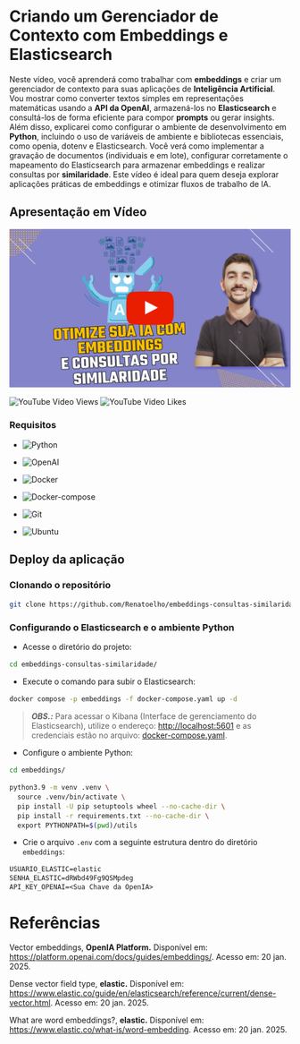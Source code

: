 # Criando um Gerenciador de Contexto com Embeddings e Elasticsearch

Neste vídeo, você aprenderá como trabalhar com **embeddings** e criar um gerenciador de contexto para suas aplicações de **Inteligência Artificial**. Vou mostrar como converter textos simples em representações matemáticas usando a **API da OpenAI**, armazená-los no **Elasticsearch** e consultá-los de forma eficiente para compor **prompts** ou gerar insights. Além disso, explicarei como configurar o ambiente de desenvolvimento em **Python**, incluindo o uso de variáveis de ambiente e bibliotecas essenciais, como openia, dotenv e Elasticsearch. Você verá como implementar a gravação de documentos (individuais e em lote), configurar corretamente o mapeamento do Elasticsearch para armazenar embeddings e realizar consultas por **similaridade**. Este vídeo é ideal para quem deseja explorar aplicações práticas de embeddings e otimizar fluxos de trabalho de IA.

<!--
https://www.youtube.com/@renato-coelho
-->

## Apresentação em Vídeo

<p align="center">
  <a href="https://youtu.be/5AHtITcSCKw" target="_blank"><img src="imagens/thumbnail/thumbnail-embeddings-01.png" alt="Vídeo de apresentação"></a>
</p>

![YouTube Video Views](https://img.shields.io/youtube/views/5AHtITcSCKw) ![YouTube Video Likes](https://img.shields.io/youtube/likes/5AHtITcSCKw)


### Requisitos

+ ![Python](https://img.shields.io/badge/Python-3.9%2B-E3E3E3)

+ ![OpenAI](https://img.shields.io/badge/OpenAI-API-E3E3E3)

+ ![Docker](https://img.shields.io/badge/Docker-27.4.1-E3E3E3)

+ ![Docker-compose](https://img.shields.io/badge/Docker--compose-1.25.0-E3E3E3)

+ ![Git](https://img.shields.io/badge/Git-2.25.1%2B-E3E3E3)

+ ![Ubuntu](https://img.shields.io/badge/Ubuntu-20.04-E3E3E3)

## Deploy da aplicação

### Clonando o repositório

```bash
git clone https://github.com/Renatoelho/embeddings-consultas-similaridade.git embeddings-consultas-similaridade
```

### Configurando o Elasticsearch e o ambiente Python

+ Acesse o diretório do projeto:

```bash
cd embeddings-consultas-similaridade/
```

+ Execute o comando para subir o Elasticsearch:

```bash
docker compose -p embeddings -f docker-compose.yaml up -d
```

> ***OBS.:*** Para acessar o Kibana (Interface de gerenciamento do Elasticsearch), utilize o endereço: [http://localhost:5601](http://localhost:5601) e as credenciais estão no arquivo: [docker-compose.yaml](docker-compose.yaml).

+ Configure o ambiente Python:

```bash
cd embeddings/
```

```bash
python3.9 -m venv .venv \
  source .venv/bin/activate \
  pip install -U pip setuptools wheel --no-cache-dir \
  pip install -r requirements.txt --no-cache-dir \
  export PYTHONPATH=$(pwd)/utils
```

+ Crie o arquivo `.env` com a seguinte estrutura dentro do diretório `embeddings`:

```text
USUARIO_ELASTIC=elastic
SENHA_ELASTIC=dRWbd49Fg9QSMpdeg
API_KEY_OPENAI=<Sua Chave da OpenIA>
```

# Referências

Vector embeddings, **OpenIA Platform.** Disponível em: <https://platform.openai.com/docs/guides/embeddings/>. Acesso em: 20 jan. 2025.

Dense vector field type, **elastic.** Disponível em: <https://www.elastic.co/guide/en/elasticsearch/reference/current/dense-vector.html>. Acesso em: 20 jan. 2025.

What are word embeddings?, **elastic.** Disponível em: <https://www.elastic.co/what-is/word-embedding>. Acesso em: 20 jan. 2025.
